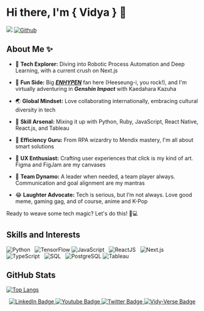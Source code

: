 # Hi there, I'm { Vidya } 👋

![](https://visitor-badge.laobi.icu/badge?page_id=catgoesmeow14.catgoesmeow14)
[![Github](https://img.shields.io/github/followers/catgoesmeow14?label=Follow&style=social)](https://github.com/catgoesmeow14)

## About Me ✨

- 🌱 **Tech Explorer:** Diving into Robotic Process Automation and Deep Learning, with a current crush on Next.js
- 👾 **Fun Side:** Big [***ENHYPEN***](https://www.youtube.com/playlist?list=PLMQ4WMltba-GshOjhZBypZnY-e9E2iUfU) fan here (Heeseung-i, you rock!), and I'm virtually adventuring in ***Genshin Impact*** with Kaedahara Kazuha

- 🌏 **Global Mindset:** Love collaborating internationally, embracing cultural diversity in tech
- 🚀 **Skill Arsenal:** Mixing it up with Python, Ruby, JavaScript, React Native, React.js, and Tableau
- 🤖 **Efficiency Guru:** From RPA wizardry to Mendix mastery, I'm all about smart solutions
- 🎨 **UX Enthusiast:** Crafting user experiences that click is my kind of art. Figma and FigJam are my canvases
- 💬 **Team Dynamo:** A leader when needed, a team player always. Communication and goal alignment are my mantras
- 😂 **Laughter Advocate:** Tech is serious, but I’m not always. Love good meme, gaming gag, and of course, anime and K-Pop

Ready to weave some tech magic? Let's do this! 🌠💻

## Skills and Interests

![Python](https://img.icons8.com/color/48/000000/python.png) &nbsp;
![TensorFlow](https://img.icons8.com/color/48/000000/tensorflow.png)
![JavaScript](https://img.icons8.com/color/48/000000/javascript.png) &nbsp;
![ReactJS](https://img.icons8.com/color/48/000000/react-native.png) &nbsp;
![Next.js](https://img.icons8.com/color/48/000000/nextjs.png) &nbsp;
![TypeScript](https://img.icons8.com/color/48/000000/typescript.png) &nbsp;
![SQL](https://img.icons8.com/color/48/000000/sql.png) &nbsp;
![PostgreSQL](https://img.icons8.com/color/48/000000/postgreesql.png)
![Tableau](https://img.icons8.com/color/48/000000/tableau-software.png)


## GitHub Stats

[![Top Langs](https://github-readme-stats.vercel.app/api/top-langs/?username=catgoesmeow14&langs_count=10&layout=compact&theme=radical)](https://github.com/catgoesmeow14/github-readme-stats)

<div id="badges" align="center">
  <a href="https://www.linkedin.com/in/vidya-chandradev/">
    <img src="https://img.shields.io/badge/LinkedIn-blue?style=for-the-badge&logo=linkedin&logoColor=white" alt="LinkedIn Badge"/>
  </a>
  <a href="https://www.instagram.com/mynameis_vidya/">
    <img src="https://img.shields.io/badge/Instagram-E4405F?style=for-the-badge&logo=instagram&logoColor=white" alt="Youtube Badge"/>
  </a>
  <a href="https://medium.com/@vidyachan">
    <img src="https://img.shields.io/badge/Medium-12100E?style=for-the-badge&logo=medium&logoColor=white" alt="Twitter Badge"/>
  </a>
  <a href="https://vidy-verse.vercel.app/">
    <img src="https://img.shields.io/badge/Vidy--Verse-6F42C1?style=for-the-badge&logo=placeholder&logoColor=white" alt="Vidy-Verse Badge"/>
</a>

</div>

<!--
**catgoesmeow14/catgoesmeow14** is a ✨ _special_ ✨ repository because its `README.md` (this file) appears on your GitHub profile.

Here are some ideas to get you started:

- 🔭 I’m currently working on ...
- 🌱 I’m currently learning ...
- 👯 I’m looking to collaborate on ...
- 🤔 I’m looking for help with ...
- 💬 Ask me about ...
- 📫 How to reach me: ...
- 😄 Pronouns: ...
- ⚡ Fun fact: ...
-->
